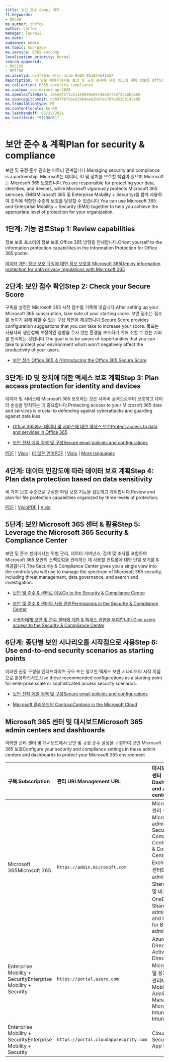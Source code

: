 ```yaml
---
title: 보안 준수 &amp; 계획
f1.keywords:
- NOCSH
ms.author: chrfox
author: chrfox
manager: laurawi
ms.date: ''
audience: Admin
ms.topic: hub-page
ms.service: O365-seccomp
localization_priority: Normal
search.appverid:
- MOE150
- MET150
ms.assetid: dc4f704c-6fcc-4cab-9a02-95a824e4fb57
description: 이 방문 페이지에서는 보안 및 규정 준수에 대한 링크와 계획 정보를 Office 365.
ms.collection: M365-security-compliance
ms.custom: seo-marvel-apr2020
ms.openlocfilehash: 3e5e0f5f13511e0890a69c48ab7738f2b1ebab60
ms.sourcegitcommit: dcb97fbfdae52960ae62b6faa707a05358193ed5
ms.translationtype: MT
ms.contentlocale: ko-KR
ms.lasthandoff: 03/25/2021
ms.locfileid: "51198061"
---
```

# <a name="plan-for-security-amp-compliance"></a><span data-ttu-id="b36b8-103">보안 준수 &amp; 계획</span><span class="sxs-lookup"><span data-stu-id="b36b8-103">Plan for security &amp; compliance</span></span>

<span data-ttu-id="b36b8-104">보안 및 규정 준수 관리는 파트너 관계입니다.</span><span class="sxs-lookup"><span data-stu-id="b36b8-104">Managing security and compliance is a partnership.</span></span> <span data-ttu-id="b36b8-105">Microsoft는 데이터, ID 및 장치를 보호할 책임이 있으며 Microsoft는 Microsoft 365 보호합니다.</span><span class="sxs-lookup"><span data-stu-id="b36b8-105">You are responsible for protecting your data, identities, and devices, while Microsoft vigorously protects Microsoft 365 services.</span></span> <span data-ttu-id="b36b8-106">EMS(Microsoft 365 및 Enterprise Mobility + Security)를 함께 사용하여 조직에 적합한 수준의 보호를 달성할 수 있습니다.</span><span class="sxs-lookup"><span data-stu-id="b36b8-106">You can use Microsoft 365 and Enterprise Mobility + Security (EMS) together to help you achieve the appropriate level of protection for your organization.</span></span>
  
## <a name="step-1-review-capabilities"></a><span data-ttu-id="b36b8-107">1단계: 기능 검토</span><span class="sxs-lookup"><span data-stu-id="b36b8-107">Step 1: Review capabilities</span></span>

<span data-ttu-id="b36b8-108">정보 보호 포스터의 정보 보호 Office 365 방향을 안내합니다.</span><span class="sxs-lookup"><span data-stu-id="b36b8-108">Orient yourself to the information protection capabilities in the Information Protection for Office 365 poster.</span></span> 
  
[<span data-ttu-id="b36b8-109">데이터 개인 정보 보호 규정에 대한 정보 보호를 Microsoft 365</span><span class="sxs-lookup"><span data-stu-id="b36b8-109">Deploy information protection for data privacy regulations with Microsoft 365</span></span>](../solutions/information-protection-deploy.md?view=o365-worldwide)
  
## <a name="step-2-check-your-secure-score"></a><span data-ttu-id="b36b8-110">2단계: 보안 점수 확인</span><span class="sxs-lookup"><span data-stu-id="b36b8-110">Step 2: Check your Secure Score</span></span>

<span data-ttu-id="b36b8-111">구독을 설정한 Microsoft 365 시작 점수를 기록해 넣습니다.</span><span class="sxs-lookup"><span data-stu-id="b36b8-111">After setting up your Microsoft 365 subscription, take note of your starting score.</span></span> <span data-ttu-id="b36b8-112">보안 점수는 점수를 높이기 위해 취할 수 있는 구성 제안을 제공합니다.</span><span class="sxs-lookup"><span data-stu-id="b36b8-112">Secure Score provides configuration suggestions that you can take to increase your score.</span></span> <span data-ttu-id="b36b8-113">목표는 사용자의 생산성에 부정적인 영향을 주지 않는 환경을 보호하기 위해 취할 수 있는 기회를 인식하는 것입니다.</span><span class="sxs-lookup"><span data-stu-id="b36b8-113">The goal is to be aware of opportunities that you can take to protect your environment which won't negatively affect the productivity of your users.</span></span>
  
- [<span data-ttu-id="b36b8-114">보안 점수 Office 365 소개</span><span class="sxs-lookup"><span data-stu-id="b36b8-114">Introducing the Office 365 Secure Score</span></span>](../security/defender/microsoft-secure-score.md)
    
## <a name="step-3-plan-access-protection-for-identity-and-devices"></a><span data-ttu-id="b36b8-115">3단계: ID 및 장치에 대한 액세스 보호 계획</span><span class="sxs-lookup"><span data-stu-id="b36b8-115">Step 3: Plan access protection for identity and devices</span></span>

<span data-ttu-id="b36b8-116">데이터 및 서비스에 Microsoft 365 보호하는 것은 사이버 공격으로부터 보호하고 데이터 손실을 방지하는 데 중요합니다.</span><span class="sxs-lookup"><span data-stu-id="b36b8-116">Protecting access to your Microsoft 365 data and services is crucial to defending against cyberattacks and guarding against data loss.</span></span>
  
- [<span data-ttu-id="b36b8-117">Office 365에서 데이터 및 서비스에 대한 액세스 보호</span><span class="sxs-lookup"><span data-stu-id="b36b8-117">Protect access to data and services in Office 365</span></span>](protect-access-to-data-and-services.md)
    
- [<span data-ttu-id="b36b8-118">보안 전자 메일 정책 및 구성</span><span class="sxs-lookup"><span data-stu-id="b36b8-118">Secure email policies and configurations</span></span>](../security/office-365-security/secure-email-recommended-policies.md)
    
<span data-ttu-id="b36b8-119">[PDF](https://go.microsoft.com/fwlink/p/?linkid=841656) | [Visio](https://go.microsoft.com/fwlink/p/?linkid=841657) | [더 많은 언어](https://www.microsoft.com/download/details.aspx?id=55032)</span><span class="sxs-lookup"><span data-stu-id="b36b8-119">[PDF](https://go.microsoft.com/fwlink/p/?linkid=841656) | [Visio](https://go.microsoft.com/fwlink/p/?linkid=841657) | [More languages](https://www.microsoft.com/download/details.aspx?id=55032)</span></span>
  
## <a name="step-4-plan-data-protection-based-on-data-sensitivity"></a><span data-ttu-id="b36b8-120">4단계: 데이터 민감도에 따라 데이터 보호 계획</span><span class="sxs-lookup"><span data-stu-id="b36b8-120">Step 4: Plan data protection based on data sensitivity</span></span>

<span data-ttu-id="b36b8-121">세 가지 보호 수준으로 구성한 파일 보호 기능을 검토하고 계획합니다.</span><span class="sxs-lookup"><span data-stu-id="b36b8-121">Review and plan for file protection capabilities organized by three levels of protection.</span></span>
  
<span data-ttu-id="b36b8-122">[PDF](https://download.microsoft.com/download/7/8/9/789645A5-BD10-4541-BC33-F8D1EFF5E911/MSFT_cloud_architecture_O365%20file%20protection.pdf) | [Visio](https://download.microsoft.com/download/7/8/9/789645A5-BD10-4541-BC33-F8D1EFF5E911/MSFT_cloud_architecture_O365%20file%20protection.vsdx)</span><span class="sxs-lookup"><span data-stu-id="b36b8-122">[PDF](https://download.microsoft.com/download/7/8/9/789645A5-BD10-4541-BC33-F8D1EFF5E911/MSFT_cloud_architecture_O365%20file%20protection.pdf) | [Visio](https://download.microsoft.com/download/7/8/9/789645A5-BD10-4541-BC33-F8D1EFF5E911/MSFT_cloud_architecture_O365%20file%20protection.vsdx)</span></span>
  
## <a name="step-5-leverage-the-microsoft-365-security-amp-compliance-center"></a><span data-ttu-id="b36b8-123">5단계: 보안 Microsoft 365 센터 &amp; 활용</span><span class="sxs-lookup"><span data-stu-id="b36b8-123">Step 5: Leverage the Microsoft 365 Security &amp; Compliance Center</span></span>

<span data-ttu-id="b36b8-124">보안 및 준수 센터에서는 위협 관리, 데이터 거버넌스, 검색 및 조사를 포함하여 Microsoft 365 보안의 스펙트럼을 관리하는 데 사용할 컨트롤에 대한 단일 보기를 &amp; 제공합니다.</span><span class="sxs-lookup"><span data-stu-id="b36b8-124">The Security &amp; Compliance Center gives you a single view into the controls you will use to manage the spectrum of Microsoft 365 security, including threat management, data governance, and search and investigation.</span></span> 
  
- [<span data-ttu-id="b36b8-125">보안 및 준수 &amp; 센터로 이동</span><span class="sxs-lookup"><span data-stu-id="b36b8-125">Go to the Security &amp; Compliance Center</span></span>](./microsoft-365-compliance-center.md)
    
- [<span data-ttu-id="b36b8-126">보안 및 준수 &amp; 센터의 사용 권한</span><span class="sxs-lookup"><span data-stu-id="b36b8-126">Permissions in the Security &amp; Compliance Center</span></span>](~/security/office-365-security/protect-against-threats.md)
    
- [<span data-ttu-id="b36b8-127">사용자에게 보안 및 준수 센터에 대한 &amp; 액세스 권한을 부여합니다.</span><span class="sxs-lookup"><span data-stu-id="b36b8-127">Give users access to the Security &amp; Compliance Center</span></span>](~/security/office-365-security/grant-access-to-the-security-and-compliance-center.md)
    
## <a name="step-6-use-end-to-end-security-scenarios-as-starting-points"></a><span data-ttu-id="b36b8-128">6단계: 종단별 보안 시나리오를 시작점으로 사용</span><span class="sxs-lookup"><span data-stu-id="b36b8-128">Step 6: Use end-to-end security scenarios as starting points</span></span>

<span data-ttu-id="b36b8-129">이러한 권장 구성을 엔터프라이즈 규모 또는 정교한 액세스 보안 시나리오의 시작 지점으로 활용하십시오.</span><span class="sxs-lookup"><span data-stu-id="b36b8-129">Use these recommended configurations as a starting point for enterprise scale or sophisticated access security scenarios.</span></span>
  
- [<span data-ttu-id="b36b8-130">보안 전자 메일 정책 및 구성</span><span class="sxs-lookup"><span data-stu-id="b36b8-130">Secure email policies and configurations</span></span>](../security/office-365-security/secure-email-recommended-policies.md)
    
- [<span data-ttu-id="b36b8-131">Microsoft 클라우드의 Contoso</span><span class="sxs-lookup"><span data-stu-id="b36b8-131">Contoso in the Microsoft Cloud</span></span>](../enterprise/contoso-case-study.md)
    
## <a name="microsoft-365-admin-centers-and-dashboards"></a><span data-ttu-id="b36b8-132">Microsoft 365 센터 및 대시보드</span><span class="sxs-lookup"><span data-stu-id="b36b8-132">Microsoft 365 admin centers and dashboards</span></span>

<span data-ttu-id="b36b8-133">이러한 관리 센터 및 대시보드에서 보안 및 규정 준수 설정을 구성하여 보안 Microsoft 365 보호</span><span class="sxs-lookup"><span data-stu-id="b36b8-133">Configure your security and compliance settings in these admin centers and dashboards to protect your Microsoft 365 environment</span></span>
  
|<span data-ttu-id="b36b8-134">**구독**.</span><span class="sxs-lookup"><span data-stu-id="b36b8-134">**Subscription**</span></span>|<span data-ttu-id="b36b8-135">**관리 URL**</span><span class="sxs-lookup"><span data-stu-id="b36b8-135">**Management URL**</span></span>|<span data-ttu-id="b36b8-136">**대시보드 및 관리 센터**</span><span class="sxs-lookup"><span data-stu-id="b36b8-136">**Dashboards and admin centers**</span></span>|
|:-----|:-----|:-----|
|<span data-ttu-id="b36b8-137">Microsoft 365</span><span class="sxs-lookup"><span data-stu-id="b36b8-137">Microsoft 365</span></span>  <br/> |`https://admin.microsoft.com`  <br/> | <span data-ttu-id="b36b8-138">Microsoft 365 관리 센터</span><span class="sxs-lookup"><span data-stu-id="b36b8-138">Microsoft 365 admin center</span></span>  <br/>  <span data-ttu-id="b36b8-139">Security &amp; Compliance Center</span><span class="sxs-lookup"><span data-stu-id="b36b8-139">Security &amp; Compliance Center</span></span>  <br/>  <span data-ttu-id="b36b8-140">Exchange 관리 센터</span><span class="sxs-lookup"><span data-stu-id="b36b8-140">Exchange admin center</span></span>  <br/>  <span data-ttu-id="b36b8-141">SharePoint 센터 및 비즈니스용 OneDrive 센터</span><span class="sxs-lookup"><span data-stu-id="b36b8-141">SharePoint admin center and OneDrive for Business admin center</span></span>  <br/> |
|<span data-ttu-id="b36b8-142">Enterprise Mobility + Security</span><span class="sxs-lookup"><span data-stu-id="b36b8-142">Enterprise Mobility + Security</span></span>  <br/> |`https://portal.azure.com`  <br/> | <span data-ttu-id="b36b8-143">Azure Active Directory</span><span class="sxs-lookup"><span data-stu-id="b36b8-143">Azure Active Directory</span></span>  <br/>  <span data-ttu-id="b36b8-144">Microsoft 모바일 응용 프로그램 관리</span><span class="sxs-lookup"><span data-stu-id="b36b8-144">Microsoft Mobile Application Management</span></span>  <br/>  <span data-ttu-id="b36b8-145">Microsoft Intune</span><span class="sxs-lookup"><span data-stu-id="b36b8-145">Microsoft Intune</span></span>  <br/> |
|<span data-ttu-id="b36b8-146">Enterprise Mobility + Security</span><span class="sxs-lookup"><span data-stu-id="b36b8-146">Enterprise Mobility + Security</span></span>  <br/> |`https://portal.cloudappsecurity.com`  <br/> | <span data-ttu-id="b36b8-147">Cloud App Security</span><span class="sxs-lookup"><span data-stu-id="b36b8-147">Cloud App Security</span></span>  <br/> |